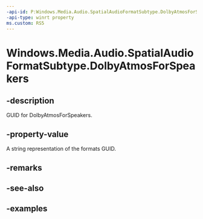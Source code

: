 ```yaml
---
-api-id: P:Windows.Media.Audio.SpatialAudioFormatSubtype.DolbyAtmosForSpeakers
-api-type: winrt property
ms.custom: RS5
---
```


<!-- Property syntax.
public string DolbyAtmosForSpeakers { get; }
-->

# Windows.Media.Audio.SpatialAudioFormatSubtype.DolbyAtmosForSpeakers

## -description
GUID for DolbyAtmosForSpeakers.

## -property-value
A string representation of the formats GUID.

## -remarks

## -see-also

## -examples

